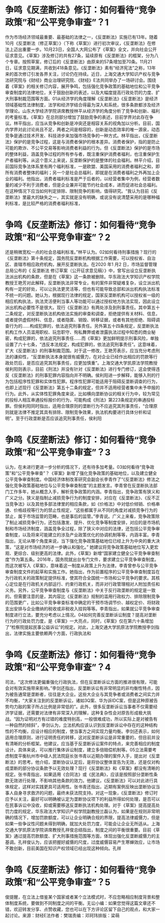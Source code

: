 # 争鸣《反垄断法》修订：如何看待“竞争政策”和“公平竞争审查”？1

作为市场经济领域最重要、最基础的法律之一，《反垄断法》实施已有13年。随着10月《反垄断法（修正草案）》（下称《草案》）进行初次审议，《反垄断法》在修法上迈出重要一步。10月23日，全国人大网公布了《草案》全文，并向社会公开征求意见。《草案》涉及修订的共有27条，延续原有《反垄断法》的框架，分为八个专章。按照草案，修订后的《反垄断法》由原来的57条增加至70条。11月21日，征求意见期满，共收到418条意见。《反垄断法》素有“经济宪法”之称，13年来的首次修订引发各界关注，讨论仍在持续。近日，上海交通大学知识产权与竞争法研究院与《财经》商业治理研究院、《财经》E法共同举办了一场研讨会。围绕着《草案》的相关修订内容，展开争鸣，包括强化竞争政策的基础地位和公平竞争审查制度的法律地位，关于鼓励创新的表述，以及大幅度提高行政处罚的力度、扩大刑事制裁范围等方面。01从经济学的角度理解《反垄断法》《反垄断法》是经济领域基础性法律制度，法学和经济学结合得最为深入和系统，很多条款都涉及经济学理论。山东大学经济学院讲席教授林平从经济学的角度分析了竞争和创新、福利的考量标准。《草案》在总则部分增加了鼓励竞争的表述，目前学界对此存在争议。林平指出，应当从竞争和创新是冲突还是相容关系的视角加以分析。目前，国内学界对此讨论尚且不足，两者之间是相容的，创新是动态效率的唯一源泉，动态竞争是通过技术开发、科技进步来加强市场竞争的一种方式。林平指出，《反垄断法》保护的是竞争过程，这是与消费者保护的根本差异。消费者保护，指的是防止可能的欺诈、不公平交易等影响消费者利益的行为。但《反垄断法》保护的是市场的整体利益，涵盖竞争过程的所有参与者，既注重保护消费者福利，也注重保护生产者福利等。从这个意义上来说，反垄断保护的是整体的社会福利。林平介绍，目前国际竞争法体系里有两个福利标准，一是欧盟、美国采用的消费者福利之和，即所有消费者整体的福利；另一个是社会总福利，即就是在消费者福利之外再加上企业的福利。他指出，消费者福利标准是严于后者的，以经营者集中为例，经营者数量的减少不利于消费者，但是企业兼并可能节约社会成本，进而促进社会总福利。在这种情况下应当如何判定排除、限制竞争的影响，值得研究。“我认为目前《反垄断法》里最大的缺失之一，其实就是没有明确，或说没有说清楚采用的是哪种福利标准，是比较严格的消费者福利标准，

# 争鸣《反垄断法》修订：如何看待“竞争政策”和“公平竞争审查”？2

还是稍微宽松一点的社会总福利标准。”林平认为。02如何看待刑事措施？现行的《反垄断法》第十条规定，国务院反垄断机构根据工作需要，可以授权省、自治区、直辖市相应政府机构，展开反垄断执法。在2020 年1 月2 日，市场监督管理总局公布的《 反垄断法 修订草案（公开征求意见稿）》中，曾写出设立反垄断执法派出机构的条款，但是在《草案》这一条款被删除。华东政法大学知识产权学院教授王艳芳对此解释，反垄断执法非常专业，有的案件非常疑难复杂，设立派出机构有一定的好处，可以让执法更灵活等，但也有可能导致总部和派出机构执法标准不统一的问题。她认为，根据现行法律的规定，国家反垄断机构可以授权省一级的相应机构执法，执法灵活便利当事人等功能可以通过授权地方执法实现，因此设立派出机构必要性不是很大。现行《反垄断法》有两处涉及到刑事责任。其中第五十二条规定，对反垄断执法机构依法实施的审查和调查，拒绝提供有关材料、信息，或者提供虚假材料、信息，或者隐匿、销毁、转移证据，或者有其他拒绝、阻碍调查行为的……构成犯罪的，依法追究刑事责任。另外第五十四条规定，反垄断执法机构工作人员滥用职权、玩忽职守、徇私舞弊或者泄露执法过程中知悉的商业秘密，构成犯罪的，依法追究刑事责任……而《草案》更加鲜明提示刑事风险，单独设置了六十七条，“违反本法规定，构成犯罪的，依法追究刑事责任”。这意味着，扩大《反垄断法》的刑事制裁范围。对于这一修改，王艳芳表示，应当充分考虑刑法的谦抑性，“反垄断执法本身就很有威慑力，在对企业已经作出相应的罚款等行政处罚后，是否应追究其刑事责任，应更加慎重”。上海交通大学凯原法学院教授侯利阳则表示，目前《刑法》并没有针对《反垄断法》进行专门修订，这会使得违反《反垄断法》的刑事犯罪内容指向并不明确。侯利阳进一步解释，能够入刑的行为包括程序性犯罪和实体性犯罪。程序性犯罪可能适用于阻碍反垄断调查的行为，也即上述现行《反垄断法》第五十二条的规定，但并不适用经营者集中未予申报的行为。此外，从实体性犯罪角度来说，比如横向垄断协议的相关行为中，较为常见的投标人相互串通投标报价的行为，可能构成《刑法》第223条规定的串通投标罪。但侯利阳同时指出，适用合理原则的垄断行为不应追究其刑事责任，“合理原则就是法律不推定其具有排除、限制竞争效果，执法机构要进行具体分析和证明”。至于行政垄断是否应该追究刑事责任，侯利阳

# 争鸣《反垄断法》修订：如何看待“竞争政策”和“公平竞争审查”？3

认为，在未进行更进一步分析的情况下，还有待多加考量。03如何看待“竞争政策”和“公平竞争审查”？《草案》新增了强化竞争政策的基础地位，以及建立健全公平竞争审查制度。中国经济体制改革研究会副会长李青作了“《反垄断法》修法之强化竞争政策基础地位与公平竞争审查制度”的主题发言。李青曾在反垄断执法部门工作多年，她从概念入手，解析竞争政策的内涵。李青指出，竞争政策有狭义和广义之分。狭义是指制止减损竞争行为的制度安排，对应在《反垄断法》、《反不正当竞争法》以及其他多部法律里的相应条款，如《价格法》中对低价倾销、价格串通、价格歧视等行为的禁止性规定，“这些都属于从不同的角度对减损竞争行为的禁止，属于市场监管的范畴，也是事后的监管。”李青说。广义上来看，竞争政策除了制止减损竞争行为，还包括激发、提升、优化竞争等制度安排，对应的是市场机制和市场经济制度，涵盖竞争全过程，除了狭义中对应的法律，还包括公平竞争审查制度，以及将来可能建立的涉及产业政策优化的协调机制等等，内涵丰富。李青指出，无论从哪个角度来说，当下强化竞争政策基础地位已经上升为中央的重大决策，“这是对市场经济的进一步确认和强化。” 她建议将竞争政策基础地位写入更宏观、更综合、级别更高的法律。此外，《草案》新增“国家建立健全公平竞争审查制度”作为第五条。2016年，国务院就出台专门文件，要求建立公平竞争审查制度。而这次被写入《草案》，意味着这一制度从政策上升为法律。李青曾参与公平竞争审查制度文件的起草和实施工作。她指出，作为前置程序的公平竞争审查制度旨在为行政机关的政策制定提供标准，使其符合全国统一市场和公平竞争的要求。其核心定位是在行政机关内部运行、约束行政机关，而非对行政管理相对人附加责任和义务。另外，公平竞争审查制度与《反垄断法》中关于反行政垄断的规定是一致的。但需要注意的是，其内容比《反垄断法》规制的滥用行政权力、排除限制竞争的范围更广，比如公平竞争审查标准中确定的干预市场调节价、越权定价、将财政支出安排与企业缴纳的税收或非税收入挂钩等等。李青指出，如果就公平竞争审查制度进行立法，要充分考虑以上情况。04如何完善反垄断诉讼制度？提高对垄断行为的行政处罚力度，是《草案》一大亮点，同时，《草案》仅在第六十条增加了“检察院提起民事公益诉讼”的规定。对此，上海交通大学凯原法学院教授李剑指出，法律实施主要依赖两个方面，行政执法和

# 争鸣《反垄断法》修订：如何看待“竞争政策”和“公平竞争审查”？4

司法，“这次修法更偏重强化行政执法，但在反垄断诉讼方面的推进很有限，可能会对有效实施带来影响。”李剑还指出，反垄断诉讼有非常明显的非均衡性特点，因为被告通常是垄断者，往往是大企业。这些大企业与其竞争者或消费者之间实力并不均衡，“大家关注到的反垄断诉讼，诸如3Q案、华为诉IDC案，但是这种原被告势均力敌的案子所占比例是非常低的”。此外，很多反垄断诉讼当事者不仅需要经济学证据，还需要对法律有非常深入的理解，这种复杂性会对原告形成极大挑战。“因为证明对方有过错的难度特别高，一般很难成功，所以实际上是对被告有一种自然的倾斜”，李剑认为，立法机构应该认识到反垄断诉讼中存在的这种结构性的不均衡，应设计相应的制度，使当事方之间实现力量均衡。李剑还表示，如何适用合理原则，进行证明责任的转移，这对反垄断诉讼是非常重要的，但目前并没有清晰的分析框架。他建议，应当基于反垄断诉讼案件的特点，来完善相应的制度设计。具体来说，可以推行集体诉讼制度，建立多倍赔偿机制等。05立法需要考虑制度平衡杭州市中级人民法院庭长张书青以近期办理的案件入手，提出对《反垄断法》的思考。他介绍，垄断协议认定后，是将协议整体宣告为无效，还是仅对构成垄断的部分协议条款予以无效处理？现行《反垄断法》和《草案》都没有清晰的规定。张书青指出，如果适用《合同法》或《民法典》，应该是按照部分垄断性条款无效进行处理，不影响其他条款的效力。他建议，《反垄断法》可以对此进行具体规定，这样对实践更具可适用性。张书青还指出，近期有案例反映出垄断协议当事人自身寻求救济的问题，最终未获法院支持。对这一现象，《反垄断法》修订时应予以关注，最好可以明确被认定为垄断协议项下的利益所得如何处理，是否可以在民事诉讼中没收，抑或需要移送反垄断执法机构处理。对于《草案》提高提高处罚力度的规定，华东政法大学知识产权学院副教授兰磊认为，如果是在规则非常明确的情况下，增加罚款额度，可以让企业明确合规的界限，提高法律威慑力，但是如果一些争议性问题未得到明确，就加大处罚力度，可能会让企业无所适从。上海交通大学凯原法学院讲席教授孔祥俊总结指出，制度之间的平衡很重要。目前《草案》通过提高罚款额度、扩大刑事措施范围等方面，体现出强化反垄断威慑力的主基调。孔祥俊认为，应该把握好威慑的尺度，过度威慑容易产生寒蝉效应，让市场不敢创新，目前美国在知识产权领域已经出现这种倾向。孔祥

# 争鸣《反垄断法》修订：如何看待“竞争政策”和“公平竞争审查”？5

俊提醒，在立法上借鉴某个国家或者某个立法模式时，不应忽略相应制度背景和整体制度系统，要做到不同制度之间的平衡。无讼小编：如果您觉得这篇文章还不错，欢迎转发分享、点赞收藏，您也可以在下方评论区留下自己的观点，和大家一起讨论。来源：财经E法作者：樊瑞责编：邓珂玮排版：梁萌

